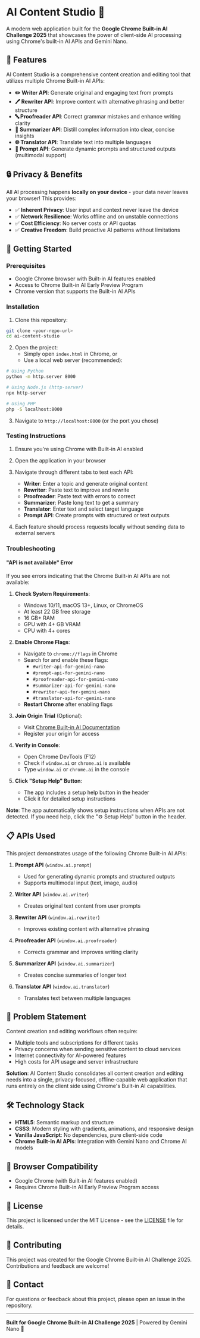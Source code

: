 # AI Content Studio 🧠

A modern web application built for the **Google Chrome Built-in AI Challenge 2025** that showcases the power of client-side AI processing using Chrome's built-in AI APIs and Gemini Nano.

## 🌟 Features

AI Content Studio is a comprehensive content creation and editing tool that utilizes multiple Chrome Built-in AI APIs:

- **✏️ Writer API**: Generate original and engaging text from prompts
- **🖊️ Rewriter API**: Improve content with alternative phrasing and better structure
- **🔤 Proofreader API**: Correct grammar mistakes and enhance writing clarity
- **📄 Summarizer API**: Distill complex information into clear, concise insights
- **🌐 Translator API**: Translate text into multiple languages
- **💭 Prompt API**: Generate dynamic prompts and structured outputs (multimodal support)

## 🔒 Privacy & Benefits

All AI processing happens **locally on your device** - your data never leaves your browser! This provides:

- ✅ **Inherent Privacy**: User input and context never leave the device
- ✅ **Network Resilience**: Works offline and on unstable connections
- ✅ **Cost Efficiency**: No server costs or API quotas
- ✅ **Creative Freedom**: Build proactive AI patterns without limitations

## 🚀 Getting Started

### Prerequisites

- Google Chrome browser with Built-in AI features enabled
- Access to Chrome Built-in AI Early Preview Program
- Chrome version that supports the Built-in AI APIs

### Installation

1. Clone this repository:
```bash
git clone <your-repo-url>
cd ai-content-studio
```

2. Open the project:
   - Simply open `index.html` in Chrome, or
   - Use a local web server (recommended):
```bash
# Using Python
python -m http.server 8000

# Using Node.js (http-server)
npx http-server

# Using PHP
php -S localhost:8000
```

3. Navigate to `http://localhost:8000` (or the port you chose)

### Testing Instructions

1. Ensure you're using Chrome with Built-in AI enabled
2. Open the application in your browser
3. Navigate through different tabs to test each API:
   - **Writer**: Enter a topic and generate original content
   - **Rewriter**: Paste text to improve and rewrite
   - **Proofreader**: Paste text with errors to correct
   - **Summarizer**: Paste long text to get a summary
   - **Translator**: Enter text and select target language
   - **Prompt API**: Create prompts with structured or text outputs

4. Each feature should process requests locally without sending data to external servers

### Troubleshooting

#### "API is not available" Error

If you see errors indicating that the Chrome Built-in AI APIs are not available:

1. **Check System Requirements**:
   - Windows 10/11, macOS 13+, Linux, or ChromeOS
   - At least 22 GB free storage
   - 16 GB+ RAM
   - GPU with 4+ GB VRAM
   - CPU with 4+ cores

2. **Enable Chrome Flags**:
   - Navigate to `chrome://flags` in Chrome
   - Search for and enable these flags:
     - `#writer-api-for-gemini-nano`
     - `#prompt-api-for-gemini-nano`
     - `#proofreader-api-for-gemini-nano`
     - `#summarizer-api-for-gemini-nano`
     - `#rewriter-api-for-gemini-nano`
     - `#translator-api-for-gemini-nano`
   - **Restart Chrome** after enabling flags

3. **Join Origin Trial** (Optional):
   - Visit [Chrome Built-in AI Documentation](https://developer.chrome.com/docs/ai)
   - Register your origin for access

4. **Verify in Console**:
   - Open Chrome DevTools (F12)
   - Check if `window.ai` or `chrome.ai` is available
   - Type `window.ai` or `chrome.ai` in the console

5. **Click "Setup Help" Button**:
   - The app includes a setup help button in the header
   - Click it for detailed setup instructions

**Note**: The app automatically shows setup instructions when APIs are not detected. If you need help, click the "⚙️ Setup Help" button in the header.

## 📋 APIs Used

This project demonstrates usage of the following Chrome Built-in AI APIs:

1. **Prompt API** (`window.ai.prompt`)
   - Used for generating dynamic prompts and structured outputs
   - Supports multimodal input (text, image, audio)

2. **Writer API** (`window.ai.writer`)
   - Creates original text content from user prompts

3. **Rewriter API** (`window.ai.rewriter`)
   - Improves existing content with alternative phrasing

4. **Proofreader API** (`window.ai.proofreader`)
   - Corrects grammar and improves writing clarity

5. **Summarizer API** (`window.ai.summarizer`)
   - Creates concise summaries of longer text

6. **Translator API** (`window.ai.translator`)
   - Translates text between multiple languages

## 🎯 Problem Statement

Content creation and editing workflows often require:
- Multiple tools and subscriptions for different tasks
- Privacy concerns when sending sensitive content to cloud services
- Internet connectivity for AI-powered features
- High costs for API usage and server infrastructure

**Solution**: AI Content Studio consolidates all content creation and editing needs into a single, privacy-focused, offline-capable web application that runs entirely on the client side using Chrome's Built-in AI capabilities.

## 🛠️ Technology Stack

- **HTML5**: Semantic markup and structure
- **CSS3**: Modern styling with gradients, animations, and responsive design
- **Vanilla JavaScript**: No dependencies, pure client-side code
- **Chrome Built-in AI APIs**: Integration with Gemini Nano and Chrome AI models

## 📱 Browser Compatibility

- Google Chrome (with Built-in AI features enabled)
- Requires Chrome Built-in AI Early Preview Program access

## 📝 License

This project is licensed under the MIT License - see the [LICENSE](LICENSE) file for details.

## 🤝 Contributing

This project was created for the Google Chrome Built-in AI Challenge 2025. Contributions and feedback are welcome!

## 📧 Contact

For questions or feedback about this project, please open an issue in the repository.

---

**Built for Google Chrome Built-in AI Challenge 2025** | Powered by Gemini Nano 🚀

